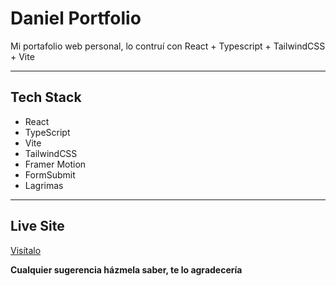 # Daniel Portfolio
Mi portafolio web personal, lo contruí con React + Typescript + TailwindCSS + Vite

---

## Tech Stack
- React
- TypeScript
- Vite
- TailwindCSS
- Framer Motion
- FormSubmit
- Lagrimas

---

## Live Site
[Visítalo](https://www.danielflores.dev/)

**Cualquier sugerencia házmela saber, te lo agradecería**
